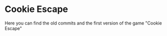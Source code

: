 # Cookie Escape
Here you can find the old commits and the first version of the game "Cookie Escape"
